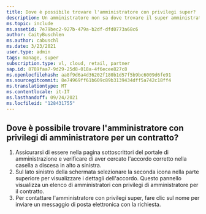 ```yaml
---
title: Dove è possibile trovare l'amministratore con privilegi super?
description: Un amministratore non sa dove trovare il super amministratore
ms.topic: include
ms.assetid: 7e79bec2-927b-479a-b2df-dfd0773a68c6
author: CaityBuschlen
ms.author: cabuschl
ms.date: 3/23/2021
user.type: admin
tags: manage, super
subscription.type: vl, cloud, retail, partner
sap.id: 8789faa7-9d29-25d8-018a-4f6ecee827c8
ms.openlocfilehash: aa8f9d6a4d36202f180b1d57f5b9bc6009d6fe91
ms.sourcegitcommit: 8e74969ff61b609c89b3139434dff5a742c18ff4
ms.translationtype: MT
ms.contentlocale: it-IT
ms.lasthandoff: 09/24/2021
ms.locfileid: "128431755"
---
```

## <a name="where-can-i-find-the-super-admin-for-an-agreement"></a>Dove è possibile trovare l'amministratore con privilegi di amministratore per un contratto?
1.  Assicurarsi di essere nella [](https://manage.visualstudio.com/subscribers) pagina sottoscrittori del portale di amministrazione e verificare di aver cercato l'accordo corretto nella casella a discesa in alto a sinistra.
2.  Sul lato sinistro della schermata selezionare la seconda icona nella parte superiore per visualizzare i dettagli dell'accordo. Questo pannello visualizza un elenco di amministratori con privilegi di amministratore per il contratto.
3.  Per contattare l'amministratore con privilegi super, fare clic sul nome per inviare un messaggio di posta elettronica con la richiesta.